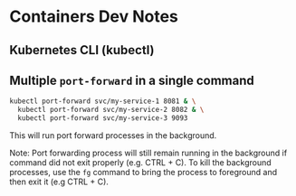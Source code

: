 # Containers Dev Notes

## Kubernetes CLI (kubectl)

## Multiple `port-forward` in a single command

```sh
kubectl port-forward svc/my-service-1 8081 & \
  kubectl port-forward svc/my-service-2 8082 & \
  kubectl port-forward svc/my-service-3 9093
```

This will run port forward processes in the background.  

Note: Port forwarding process will still remain running in the background if command did not exit properly (e.g. CTRL + C). To kill the background processes, use the `fg` command to bring the process to foreground and then exit it (e.g CTRL + C).
